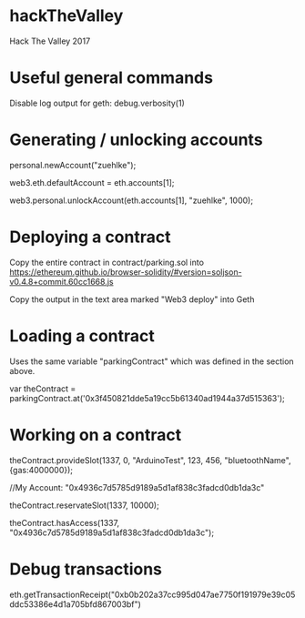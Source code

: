 # hackTheValley
Hack The Valley 2017

# Useful general commands

Disable log output for geth:
debug.verbosity(1)

# Generating / unlocking accounts
personal.newAccount("zuehlke");

web3.eth.defaultAccount = eth.accounts[1];

web3.personal.unlockAccount(eth.accounts[1], "zuehlke", 1000);

# Deploying a contract

Copy the entire contract in contract/parking.sol into https://ethereum.github.io/browser-solidity/#version=soljson-v0.4.8+commit.60cc1668.js

Copy the output in the text area marked "Web3 deploy" into Geth

# Loading a contract 

Uses the same variable "parkingContract" which was defined in the section above.

var theContract = parkingContract.at('0x3f450821dde5a19cc5b61340ad1944a37d515363');

# Working on a contract

theContract.provideSlot(1337, 0, "ArduinoTest", 123, 456, "bluetoothName", {gas:4000000});

//My Account: "0x4936c7d5785d9189a5d1af838c3fadcd0db1da3c"

theContract.reservateSlot(1337, 10000);

theContract.hasAccess(1337, "0x4936c7d5785d9189a5d1af838c3fadcd0db1da3c");

# Debug transactions

eth.getTransactionReceipt("0xb0b202a37cc995d047ae7750f191979e39c05ddc53386e4d1a705bfd867003bf")
